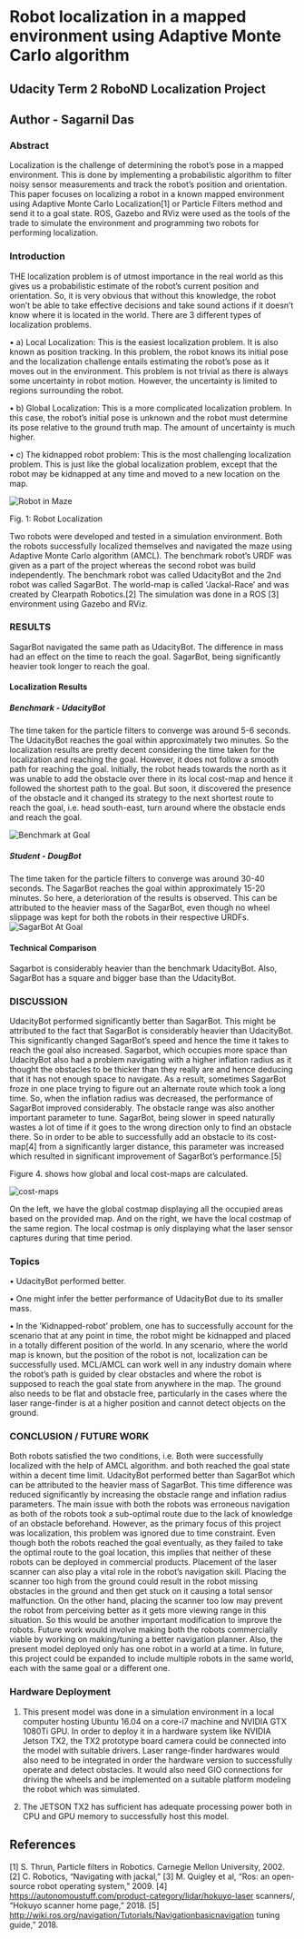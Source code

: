 # Robot localization in a mapped environment using Adaptive Monte Carlo algorithm
## Udacity Term 2 RoboND Localization Project
## Author - Sagarnil Das

### Abstract
Localization is the challenge of determining the robot’s pose in a mapped environment. This is done by implementing a probabilistic algorithm to filter noisy sensor measurements and track the robot’s position and orientation. This paper focuses on localizing a robot in a known mapped environment using Adaptive Monte Carlo Localization[1] or Particle Filters method and send it to a goal state. ROS, Gazebo and RViz were used as the tools of the trade to simulate the environment and programming two robots for performing localization. 

### Introduction
THE localization problem is of utmost importance in the real world as this gives us a probabilistic estimate of the robot’s current position and orientation. So, it is very obvious that without this knowledge, the robot won’t be able to take effective decisions and take sound actions if it doesn’t know where it is located in the world. There are 3 different types of localization problems.

• a) Local Localization: This is the easiest localization problem. It is also known as position tracking. In this problem, the robot knows its initial pose and the localization challenge entails estimating the robot’s pose as it moves out in the environment. This problem is not trivial as there is always some uncertainty in robot motion. However, the uncertainty is limited to regions surrounding the robot.

• b) Global Localization: This is a more complicated localization problem. In this case, the robot’s initial pose is unknown and the robot must determine its pose relative to the ground truth map. The amount of uncertainty is much higher.

• c) The kidnapped robot problem: This is the most challenging localization problem. This is just like the global localization problem, except that the robot may be kidnapped at any time and moved to a new location on the map.

![Robot in Maze](images/gazebo.png "Figure 1. Robot simulation as seen in Gazebo world.")

Fig. 1: Robot Localization

Two robots were developed and tested in a simulation environment. Both the robots successfully localized themselves and navigated the maze using Adaptive Monte Carlo algorithm (AMCL). The benchmark robot’s URDF was given as a part of the project whereas the second robot was build independently. The benchmark robot was called UdacityBot and the 2nd robot was called SagarBot. The world-map is
called ’Jackal-Race’ and was created by Clearpath Robotics.[2] The simulation was done in a ROS [3] environment using Gazebo and RViz.


### RESULTS
SagarBot navigated the same path as UdacityBot. The difference in mass had an effect on the time to reach the goal. SagarBot, being significantly heavier took longer to reach the goal.

#### Localization Results

##### Benchmark - UdacityBot
The time taken for the particle filters to converge was around 5-6 seconds. The UdacityBot reaches the goal within approximately two minutes. So the localization results are pretty decent considering the time taken for the localization and reaching the goal. However, it does not follow a smooth path for reaching the goal. Initially, the robot heads towards the north as it was unable to add the obstacle over there in its local cost-map and hence it followed the shortest path to the goal. But soon, it discovered the presence of the obstacle and it changed its strategy to the next shortest route to reach
the goal, i.e. head south-east, turn around where the obstacle ends and reach the goal.

![Benchmark at Goal](images/udacity_robot_goal.png "Figure 2. Benchmark At Goal.")

##### Student - DougBot
The time taken for the particle filters to converge was around 30-40 seconds. The SagarBot reaches the goal within approximately 15-20 minutes. So here, a deterioration of the results is observed. This can be attributed to the heavier mass of the SagarBot, even though no wheel slippage was kept for both the robots in their respective URDFs.
![SagarBot At Goal](images/sagar_robot_goal.png "Figure 3. SagarBot At Goal.")

#### Technical Comparison
Sagarbot is considerably heavier than the benchmark UdacityBot. Also, SagarBot has a square and bigger base than the UdacityBot.

### DISCUSSION
UdacityBot performed significantly better than SagarBot. This might be attributed to the fact that SagarBot is considerably heavier than UdacityBot. This significantly changed SagarBot’s speed and hence the time it takes to reach the goal also increased. Sagarbot, which occupies more space than UdacityBot also had a problem navigating with a higher inflation radius as it thought the obstacles to be
thicker than they really are and hence deducing that it has not enough space to navigate. As a result, sometimes SagarBot froze in one place trying to figure out an alternate route which took a long time. So, when the inflation radius was decreased, the performance of SagarBot improved considerably. The obstacle range was also another important parameter to tune. SagarBot, being slower in speed naturally wastes a lot of time if it goes to the wrong direction only to find an obstacle there. So in order to be able to successfully add an obstacle to its cost-map[4] from a significantly larger distance, this parameter was increased which resulted in significant improvement of SagarBot’s performance.[5]

Figure 4. shows how global and local cost-maps are calculated.

![cost-maps](images/costmap.png "Figure 4. Global and Local costmaps.")

On the left, we have the global costmap displaying all the occupied areas based on the provided map. And on the right, we have the local costmap of the same region. The local costmap is only displaying what the laser sensor captures during that time period.

### Topics

• UdacityBot performed better.

• One might infer the better performance of UdacityBot due to its smaller mass.

• In the ’Kidnapped-robot’ problem, one has to successfully account for the scenario that at any point in time, the robot might be kidnapped and placed in a totally different position of the world.
In any scenario, where the world map is known, but the position of the robot is not, localization can be successfully used. MCL/AMCL can work well in any industry domain where the robot’s path is guided by clear obstacles and where the robot is supposed to reach the goal state from anywhere in the map. The ground also needs to be flat and obstacle free, particularly in the cases where the laser range-finder is at a higher position and cannot detect objects on the ground.

### CONCLUSION / FUTURE WORK
Both robots satisfied the two conditions, i.e. Both were successfully localized with the help of AMCL algorithm. and both reached the goal state within a decent time limit. UdacityBot performed better than SagarBot which can be attributed to the heavier mass of SagarBot. This time difference was reduced significantly by increasing the obstacle range and inflation radius parameters. The main issue with both the robots was erroneous navigation as both of the robots took a sub-optimal route due to the lack of knowledge of an obstacle beforehand. However, as the primary focus of this project was localization, this problem was ignored due to time constraint. Even though both the robots reached the goal eventually, as they failed to take the optimal route to the goal location, this implies that neither of these robots can be deployed in commercial products. Placement of the laser scanner can also play a vital role in the robot’s navigation skill. Placing the scanner too high from the ground could result in the robot missing obstacles in the ground and then get stuck on it causing a total sensor malfunction. On the other hand, placing the scanner too low may prevent the robot from perceiving better as it gets more viewing range in this situation. So this would be another important modification to improve the robots. Future work would involve making both the robots commercially viable by working on making/tuning a better navigation planner. Also, the present model deployed only has one robot in a world at a time. In future, this project could be expanded to include multiple robots in the same world, each with the same goal or a different one.

### Hardware Deployment

1) This present model was done in a simulation environment in a local computer hosting Ubuntu 16.04 on a core-i7 machine and NVIDIA GTX 1080Ti GPU. In order to deploy it in a hardware system like NVIDIA Jetson TX2, the TX2 prototype board camera could be connected into the model with suitable drivers. Laser range-finder hardwares would also need to be integrated in order the hardware version to successfully operate and detect obstacles. It would also need GIO connections for driving the wheels and be implemented on a suitable platform modeling the robot which was simulated.

2) The JETSON TX2 has sufficient has adequate processing power both in CPU and GPU memory to successfully host this model.

## References
[1] S. Thrun, Particle filters in Robotics. Carnegie Mellon University, 2002.
[2] C. Robotics, “Navigating with jackal,”
[3] M. Quigley et al, “Ros: an open-source robot operating system,” 2009.
[4] https://autonomoustuff.com/product-category/lidar/hokuyo-laser scanners/, “Hokuyo scanner home page,” 2018.
[5] http://wiki.ros.org/navigation/Tutorials/Navigationbasicnavigation tuning guide,” 2018.

